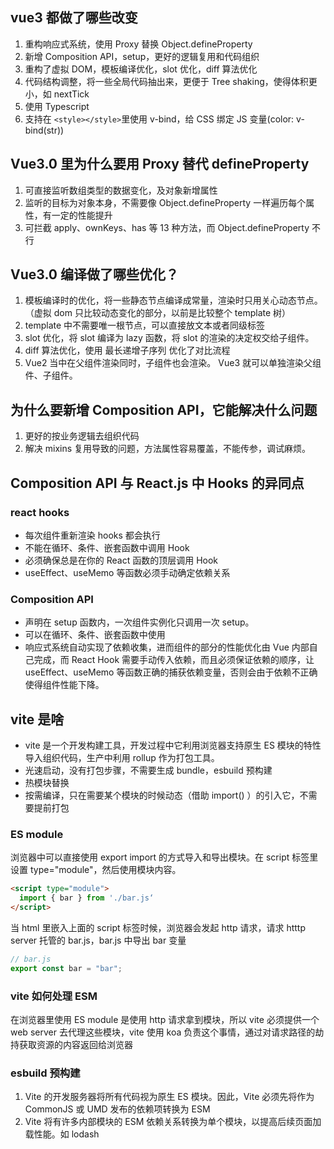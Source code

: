 ## vue3 都做了哪些改变

1. 重构响应式系统，使用 Proxy 替换 Object.defineProperty
2. 新增 Composition API，setup，更好的逻辑复用和代码组织
3. 重构了虚拟 DOM，模板编译优化，slot 优化，diff 算法优化
4. 代码结构调整，将一些全局代码抽出来，更便于 Tree shaking，使得体积更小，如 nextTick
5. 使用 Typescript
6. 支持在 `<style></style>`里使用 v-bind，给 CSS 绑定 JS 变量(color: v-bind(str))

## Vue3.0 里为什么要用 Proxy 替代 defineProperty

1. 可直接监听数组类型的数据变化，及对象新增属性
2. 监听的目标为对象本身，不需要像 Object.defineProperty 一样遍历每个属性，有一定的性能提升
3. 可拦截 apply、ownKeys、has 等 13 种方法，而 Object.defineProperty 不行

## Vue3.0 编译做了哪些优化？

1. 模板编译时的优化，将一些静态节点编译成常量，渲染时只用关心动态节点。（虚拟 dom 只比较动态变化的部分，以前是比较整个 template 树）
2. template 中不需要唯一根节点，可以直接放文本或者同级标签
3. slot 优化，将 slot 编译为 lazy 函数，将 slot 的渲染的决定权交给子组件。
4. diff 算法优化，使用 最长递增子序列 优化了对比流程
5. Vue2 当中在父组件渲染同时，子组件也会渲染。 Vue3 就可以单独渲染父组件、子组件。

## 为什么要新增 Composition API，它能解决什么问题

1. 更好的按业务逻辑去组织代码
2. 解决 mixins 复用导致的问题，方法属性容易覆盖，不能传参，调试麻烦。

## Composition API 与 React.js 中 Hooks 的异同点

### react hooks

- 每次组件重新渲染 hooks 都会执行
- 不能在循环、条件、嵌套函数中调用 Hook
- 必须确保总是在你的 React 函数的顶层调用 Hook
- useEffect、useMemo 等函数必须手动确定依赖关系

### Composition API

- 声明在 setup 函数内，一次组件实例化只调用一次 setup。
- 可以在循环、条件、嵌套函数中使用
- 响应式系统自动实现了依赖收集，进而组件的部分的性能优化由 Vue 内部自己完成，而 React Hook 需要手动传入依赖，而且必须保证依赖的顺序，让 useEffect、useMemo 等函数正确的捕获依赖变量，否则会由于依赖不正确使得组件性能下降。

## vite 是啥

- vite 是一个开发构建工具，开发过程中它利用浏览器支持原生 ES 模块的特性导入组织代码，生产中利用 rollup 作为打包工具。
- 光速启动，没有打包步骤，不需要生成 bundle，esbuild 预构建
- 热模块替换
- 按需编译，只在需要某个模块的时候动态（借助 import() ）的引入它，不需要提前打包

### ES module

浏览器中可以直接使用 export import 的方式导入和导出模块。在 script 标签里设置 type="module"，然后使用模块内容。

```html
<script type="module">
  import { bar } from './bar.js‘
</script>
```

当 html 里嵌入上面的 script 标签时候，浏览器会发起 http 请求，请求 htttp server 托管的 bar.js，bar.js 中导出 bar 变量

```js
// bar.js
export const bar = "bar";
```

### vite 如何处理 ESM

在浏览器里使用 ES module 是使用 http 请求拿到模块，所以 vite 必须提供一个 web server 去代理这些模块，vite 使用 koa 负责这个事情，通过对请求路径的劫持获取资源的内容返回给浏览器

### esbuild 预构建

1. Vite 的开发服务器将所有代码视为原生 ES 模块。因此，Vite 必须先将作为 CommonJS 或 UMD 发布的依赖项转换为 ESM
2. Vite 将有许多内部模块的 ESM 依赖关系转换为单个模块，以提高后续页面加载性能。如 lodash
